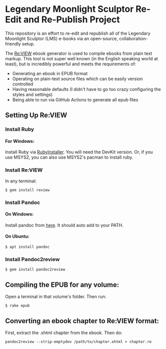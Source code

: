 # Legendary Moonlight Sculptor Re-Edit and Re-Publish Project
This repository is an effort to re-edit and republish all of the Legendary Moonlight Sculptor (LMS) e-books via an open-source, collaboration-friendly setup. 

The [Re:VIEW](https://reviewml.org/) ebook generator is used to compile ebooks from plain text markup. This tool is not super well known (in the English speaking world at least), but is incredibly powerful and meets the requirements of:

- Generating an ebook in EPUB format
- Operating on plain-text source files which can be easily version controlled
- Having reasonable defaults (I didn't have to go too crazy configuring the styles and settings)
- Being able to run via GitHub Actions to generate all epub files

## Setting Up Re:VIEW

### Install Ruby
#### For Windows:
Install Ruby via [RubyInstaller](https://rubyinstaller.org/downloads/).  You will need the DevKit version.  Or, if you use MSYS2, you can also use MSYS2's pacman to install ruby.

### Install Re:VIEW
In any terminal:
```
$ gem install review
```

### Install Pandoc
#### On Windows: 
Install pandoc from [here](https://github.com/jgm/pandoc/releases/latest). It should auto add to your PATH.

#### On Ubuntu:
```
$ apt install pandoc
```

### Install Pandoc2review
```
$ gem install pandoc2review
```
## Compiling the EPUB for any volume:
Open a terminal in that volume's folder.  Then run:
```
$ rake epub
```

## Converting an ebook chapter to Re:VIEW format:
First, extract the .xhtml chapter from the ebook.  Then do:
```
pandoc2review --strip-emptydev /path/to/chapter.xhtml > chapter.re
```
